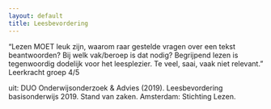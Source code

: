 ```yaml
---
layout: default
title: Leesbevordering
---
```





“Lezen MOET leuk zijn, waarom raar gestelde vragen over een tekst beantwoorden? Bij welk vak/beroep is
dat nodig? Begrijpend lezen is tegenwoordig dodelijk voor het leesplezier. Te veel, saai, vaak niet relevant.”
Leerkracht groep 4/5


uit: DUO Onderwijsonderzoek & Advies (2019). Leesbevordering basisonderwijs 2019. Stand
van zaken. Amsterdam: Stichting Lezen.

